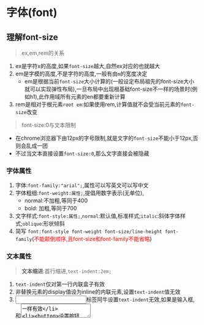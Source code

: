 # 字体(font)

## 理解font-size

>ex,em,rem的关系

1. ex是字符x的高度,如果`font-size`越大,自然ex对应的也就越大
2. em是字模的高度,不是字符的高度,一般有由`m`的宽度决定
   * em是根据当前`font-size`大小计算的(一般设定布局祖先的font-size大小就可以实现弹性布局),一旦布局中出现根基础font-size不一样的场景时(例如h1),此作用域所有元素的en都要重新计算
3. rem是相对于根元素`root em`:如果使用rem,计算值就不会受当前元素的`font-size`改变

>font-size:0与文本限制

* 在chrome浏览器下由12px的字号限制,就是文字的`font-size`不能小于12px,否则会乱成一团
* 不过当文本直接设置`font-size:0`,那么文字直接会被隐藏

### 字体属性

1. 字体:`font-family:"arial";`,属性可以写英文可以写中文
2. 字体粗细:`font-weight:属性;`,提倡用数字表示(无单位),
   * normal:不加粗,等同于400
   * bold: 加粗,等同于700
3. 文字样式:`font-style:属性;`,`normal`:默认值,标准样式;`italic`:斜体字体样式;`oblique`:形状倾斜
4. 简写 `font:font-style font-weight font-size/line-height font-family`(<span style="color:red">不能颠倒顺序,且font-size和font-family不能省略</span>)

### 文本属性

> **文本缩进**:首行缩进,`text-indent:2em;`

1. `text-indent`仅对第一行内联盒子有效
2. 非替换元素的display值设为inline的内联元素,设置`text-indent`值无效
3. <input>标签阿牛设置`text-indent`无效,如果是输入框,和<textarea>一样有效
4. <button>设置按钮text-indent有效

> **字符间距**:`letter-spacing`

* 继承性
* 默认值是`normal`不是0.`letter-spacing`在某些情况下会调整normal的计算值
* 支持负值,且值足够大的时候,会让字符形成重叠,甚至反向排列

>**单词间距**:`word-spacing`

* `letter-spacing`和`word-spacing`类似

1. 继承性
2. 默认值都是`normal`不是0.`letter-spacing`在某些情况下会调整normal的计算值
3. 支持负值,且值足够大的时候,会让字符形成重叠,甚至反向排列
4. 间隔算法都会受到`text-align:center`两端对齐的影响

* 不同之处就是`letter-spacing`作用于所有字符,`word-spacing`仅作用于空格字符

> word-break和word-wrap

1. **word-break**
   * `normal`:默认换行规则
   * `break-all`:任意非cjk文本间的单词换行
   * `keep-all`:不允许cjk文本中的单词换行,只能在半角空格或者连字符处换行.实际上和normal一致
2. **word-wrap**
   * `normal`:默认换行规则
   * `break-word`:一行单词中实在没有其它靠谱的换行点时候换行

>`white-space`:可以决定图文内容是否在一行显示(回车空格是否生效).是否显示大段连续空白(空格是否生效)

 | 属性       | 描述                                                           |
 | ---------- | -------------------------------------------------------------- |
 | `normal`   | 合并空白字符和换行符                                           |
 | `pre`      | 空白字符不合并,并且内容只有换行符的地方换行                    |
 | `nowrap`   | 该值和`normal`一样和并空白字符,但不允许文本环绕                |
 | `pre-wrap` | 空白字符不合并,而且内容只在由换行符的地方换行,同时允许文本环绕 |
 | `pre-line` | 合并空白字符,但只允许有换行符的地方换行,允许文本环绕           |

* `nowrap`,元素的宽度此时表现为最大可用宽度,换行符和一些空格全部合并,文本一行显示
  1. **包含快的尺寸过小处理**.可以使用`white-space:nowrap`会让其文本一行显示
  2. 单行文字溢出点点效果.`text-overflow:ellipsis;`

 ```css
 ```css
 .class{
   white-space:nowrap;
   overflow:hidden;
   text-overflow:ellipsis;
 }
 ```

> **对齐文本**:`text-align:center`,只能实现水平对齐

* 左对齐:left;  右对齐:right;  居中对齐:center
* 两端对齐:`justify`

> **装饰文本**:`text-decoration:none;`

* none:默认,无装饰;
* underline:下划线:<span style="color:red">链接a自带下划线</span>;
* overline:上划线;line-through:上划线

* 也可以使用`border-bottom`来设置下划线,这样下划线不会离文本太近

>**字符大小写**:`text-transform`

* `uppercase`:全部大写
* `lowercase`:全部小写

> 文本颜色:`color:red`

* 预定义颜色:red等; 十六进制:#ff0000等; rgb:rgb(255,0,0)

### 文字阴影

> css3:我们可以使用`text-shadow`属性为盒子添加阴影
语法:`text-shadow:h-shadow v-shadow blur color;`

| 值       | 描述                         |
| -------- | ---------------------------- |
| h-shadow | 必需,水平阴影的位置,允许负值 |
| v-shadow | 必需,垂直阴影的位置,允许负值 |
| blur     | 可选,模糊距离(越大越模糊)    |
| color    | 可选,阴影的颜色              |

## 字体排印

### [连字符断行](01连字符断行.html)

> 在css3中引入了一个新的属性`hyphens`.

* `hyphens`:接收三个参数.`none`,`manual`(初始值),`auto`
  * manual:任何时候可以使用手动插入软连字符,来实现断词折行的效果.
  * none:会禁用这种行为
  * auto:会自懂的添加这种行为

### [插入换行](02插入换行.html)

>由于<dt>和<dd>都是块级元素,往往他们都会一个元素占一行.即使设置以下的操作

```css
dd{
   margin:0;
   font-size:bold;
}
```

>当设置`display:inline`的时候会挤在一行.当然想到前文中的`white-space:pre;`属性

* 只要给伪元素后加上换行符就可以换行

```css
dt,
dd {
  display: inline;
}
dd::after {
  content: '\A';
  white-space: pre;
} 
```

>当我们再加一个邮箱<dd>时,发现这个邮箱并没有在单独一行中

* 由于我们给每一个<dd>行尾都添加了一个换行符,每个值都会被分到单独一行
* 所以我们只希望<dt>后的<dd>可以换行,只要<dd>后面还有<dd>就要使用,插入

```css
dt+dd::before {
  content: '\A';
  white-space: pre;
}
dd+dd ::before {
  content: ', ';
  white-space: normal;
}
```

### [文本行的斑马线](03文本行的斑马线.html)

>这就需要用到一个换行的属性(空白字符不合并)`white-space: pre-wrap;`

```css
div{
   height: 10rem;
   white-space: pre-wrap;
   width: rem;
   height: auto;
   background-color: beige;
}
```

* 使用渐变就可以完美的解决这种条纹的背景图像问题,当然每个渐变的长度应该时字体大小的两倍

```css
background-image: 
linear-gradient(rgba(0,0,0,0.2) 0,rgba(0,0,0,0.2) 50%,transparent 50%);
padding:0.5rem;
background-size: auto 2rem;
```

> 由于文本行之间的空隙我们很难达到很好的效果,不过可以更改`background-origin`和`background-position`尽量达到想要的 效果

### [调整tab的宽度](04tab的宽度.html)

> 一般网页中的代码会用<pre>(pre不会破坏代码原来的样式,会一行行展示)或者<code>(将代码破坏成一行)显示

* `tab-size:2`用于设置缩进尺寸.如果使用pre或者code,那这似乎并没有什么用处
